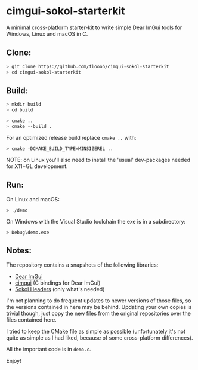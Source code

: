 # cimgui-sokol-starterkit

A minimal cross-platform starter-kit to write simple
Dear ImGui tools for Windows, Linux and macOS in C.

## Clone:

```bash
> git clone https://github.com/floooh/cimgui-sokol-starterkit
> cd cimgui-sokol-starterkit
```

## Build:

```bash
> mkdir build
> cd build

> cmake ..
> cmake --build .
```

For an optimized release build replace ```cmake ..``` with:

```
> cmake -DCMAKE_BUILD_TYPE=MINSIZEREL ..
```

NOTE: on Linux you'll also need to install the 'usual' dev-packages needed for X11+GL development.

## Run:

On Linux and macOS:
```
> ./demo
```

On Windows with the Visual Studio toolchain the exe is in a subdirectory:
```
> Debug\demo.exe
```

## Notes:

The repository contains a snapshots of the following libraries:

- [Dear ImGui](https://github.com/ocornut/imgui)
- [cimgui](https://github.com/cimgui/cimgui) (C bindings for Dear ImGui)
- [Sokol Headers](https://github.com/floooh/sokol) (only what's needed)

I'm not planning to do frequent updates to newer versions of those 
files, so the versions contained in here may be behind. Updating
your own copies is trivial though, just copy the new files from
the original repositories over the files contained here.

I tried to keep the CMake file as simple as possible (unfortunately
it's not quite as simple as I had liked, because of some cross-platform
differences).

All the important code is in ```demo.c```.

Enjoy!
